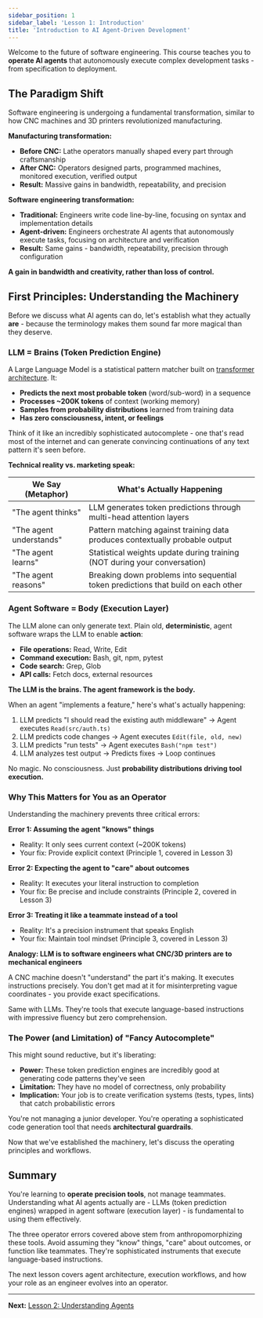 ```yaml
---
sidebar_position: 1
sidebar_label: 'Lesson 1: Introduction'
title: 'Introduction to AI Agent-Driven Development'
---
```


Welcome to the future of software engineering. This course teaches you to **operate AI agents** that autonomously execute complex development tasks - from specification to deployment.

## The Paradigm Shift

Software engineering is undergoing a fundamental transformation, similar to how CNC machines and 3D printers revolutionized manufacturing.

**Manufacturing transformation:**

- **Before CNC:** Lathe operators manually shaped every part through craftsmanship
- **After CNC:** Operators designed parts, programmed machines, monitored execution, verified output
- **Result:** Massive gains in bandwidth, repeatability, and precision

**Software engineering transformation:**

- **Traditional:** Engineers write code line-by-line, focusing on syntax and implementation details
- **Agent-driven:** Engineers orchestrate AI agents that autonomously execute tasks, focusing on architecture and verification
- **Result:** Same gains - bandwidth, repeatability, precision through configuration

**A gain in bandwidth and creativity, rather than loss of control.**

## First Principles: Understanding the Machinery

Before we discuss what AI agents can do, let's establish what they actually **are** - because the terminology makes them sound far more magical than they deserve.

### LLM = Brains (Token Prediction Engine)

A Large Language Model is a statistical pattern matcher built on [transformer architecture](<https://en.wikipedia.org/wiki/Transformer_(deep_learning_architecture)>). It:

- **Predicts the next most probable token** (word/sub-word) in a sequence
- **Processes ~200K tokens** of context (working memory)
- **Samples from probability distributions** learned from training data
- **Has zero consciousness, intent, or feelings**

Think of it like an incredibly sophisticated autocomplete - one that's read most of the internet and can generate convincing continuations of any text pattern it's seen before.

**Technical reality vs. marketing speak:**

| We Say (Metaphor)       | What's Actually Happening                                                         |
| ----------------------- | --------------------------------------------------------------------------------- |
| "The agent thinks"      | LLM generates token predictions through multi-head attention layers               |
| "The agent understands" | Pattern matching against training data produces contextually probable output      |
| "The agent learns"      | Statistical weights update during training (NOT during your conversation)         |
| "The agent reasons"     | Breaking down problems into sequential token predictions that build on each other |

### Agent Software = Body (Execution Layer)

The LLM alone can only generate text. Plain old, **deterministic**, agent software wraps the LLM to enable **action**:

- **File operations:** Read, Write, Edit
- **Command execution:** Bash, git, npm, pytest
- **Code search:** Grep, Glob
- **API calls:** Fetch docs, external resources

**The LLM is the brains. The agent framework is the body.**

When an agent "implements a feature," here's what's actually happening:

1. LLM predicts "I should read the existing auth middleware" → Agent executes `Read(src/auth.ts)`
2. LLM predicts code changes → Agent executes `Edit(file, old, new)`
3. LLM predicts "run tests" → Agent executes `Bash("npm test")`
4. LLM analyzes test output → Predicts fixes → Loop continues

No magic. No consciousness. Just **probability distributions driving tool execution.**

### Why This Matters for You as an Operator

Understanding the machinery prevents three critical errors:

**Error 1: Assuming the agent "knows" things**

- Reality: It only sees current context (~200K tokens)
- Your fix: Provide explicit context (Principle 1, covered in Lesson 3)

**Error 2: Expecting the agent to "care" about outcomes**

- Reality: It executes your literal instruction to completion
- Your fix: Be precise and include constraints (Principle 2, covered in Lesson 3)

**Error 3: Treating it like a teammate instead of a tool**

- Reality: It's a precision instrument that speaks English
- Your fix: Maintain tool mindset (Principle 3, covered in Lesson 3)

**Analogy: LLM is to software engineers what CNC/3D printers are to mechanical engineers**

A CNC machine doesn't "understand" the part it's making. It executes instructions precisely. You don't get mad at it for misinterpreting vague coordinates - you provide exact specifications.

Same with LLMs. They're tools that execute language-based instructions with impressive fluency but zero comprehension.

### The Power (and Limitation) of "Fancy Autocomplete"

This might sound reductive, but it's liberating:

- **Power:** These token prediction engines are incredibly good at generating code patterns they've seen
- **Limitation:** They have no model of correctness, only probability
- **Implication:** Your job is to create verification systems (tests, types, lints) that catch probabilistic errors

You're not managing a junior developer. You're operating a sophisticated code generation tool that needs **architectural guardrails**.

Now that we've established the machinery, let's discuss the operating principles and workflows.

## Summary

You're learning to **operate precision tools**, not manage teammates. Understanding what AI agents actually are - LLMs (token prediction engines) wrapped in agent software (execution layer) - is fundamental to using them effectively.

The three operator errors covered above stem from anthropomorphizing these tools. Avoid assuming they "know" things, "care" about outcomes, or function like teammates. They're sophisticated instruments that execute language-based instructions.

The next lesson covers agent architecture, execution workflows, and how your role as an engineer evolves into an operator.

---

**Next:** [Lesson 2: Understanding Agents](../understanding-the-tools/lesson-2-understanding-agents.md)
